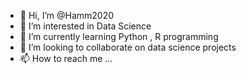 - 👋 Hi, I’m @Hamm2020
- 👀 I’m interested in Data Science
- 🌱 I’m currently learning Python , R programming
- 💞️ I’m looking to collaborate on data science projects
- 📫 How to reach me ...

<!---
Hamm2020/Hamm2020 is a ✨ special ✨ repository because its `README.md` (this file) appears on your GitHub profile.
You can click the Preview link to take a look at your changes.
--->
